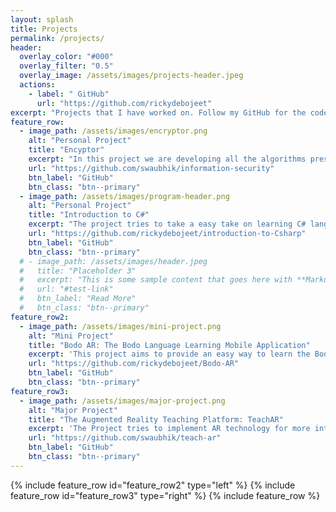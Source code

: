 ```yaml
---
layout: splash
title: Projects
permalink: /projects/
header:
  overlay_color: "#000"
  overlay_filter: "0.5"
  overlay_image: /assets/images/projects-header.jpeg
  actions:
    - label: " GitHub"
      url: "https://github.com/rickydebojeet"
excerpt: "Projects that I have worked on. Follow my GitHub for the codes of my projects. (Some of them might be private)"
feature_row:
  - image_path: /assets/images/encryptor.png
    alt: "Personal Project"
    title: "Encyptor"
    excerpt: "In this project we are developing all the algorithms present in Information security using HTML, CSS, and JavaScript."
    url: "https://github.com/swaubhik/information-security"
    btn_label: "GitHub"
    btn_class: "btn--primary"
  - image_path: /assets/images/program-header.png
    alt: "Personal Project"
    title: "Introduction to C#"
    excerpt: "The project tries to take a easy take on learning C# language from scratch. I developed the repository while taking C# course in my undergrad."
    url: "https://github.com/rickydebojeet/introduction-to-Csharp"
    btn_label: "GitHub"
    btn_class: "btn--primary"
  # - image_path: /assets/images/header.jpeg
  #   title: "Placeholder 3"
  #   excerpt: "This is some sample content that goes here with **Markdown** formatting."
  #   url: "#test-link"
  #   btn_label: "Read More"
  #   btn_class: "btn--primary"
feature_row2:
  - image_path: /assets/images/mini-project.png
    alt: "Mini Project"
    title: "Bodo AR: The Bodo Language Learning Mobile Application"
    excerpt: 'This project aims to provide an easy way to learn the Bodo language, one of the official languages of our country.'
    url: "https://github.com/rickydebojeet/Bodo-AR"
    btn_label: "GitHub"
    btn_class: "btn--primary"
feature_row3:
  - image_path: /assets/images/major-project.png
    alt: "Major Project"
    title: "The Augmented Reality Teaching Platform: TeachAR"
    excerpt: 'The Project tries to implement AR technology for more interactive and effective learning, thus making learning a more exciting activity.'
    url: "https://github.com/swaubhik/teach-ar"
    btn_label: "GitHub"
    btn_class: "btn--primary"
---
```


{% include feature_row id="feature_row2" type="left" %}
{% include feature_row id="feature_row3" type="right" %}
{% include feature_row %}


